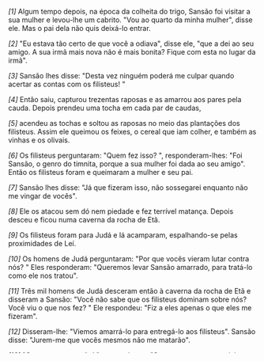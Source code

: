 *[1]* Algum tempo depois, na época da colheita do trigo, Sansão foi visitar a sua mulher e levou-lhe um cabrito. "Vou ao quarto da minha mulher", disse ele. Mas o pai dela não quis deixá-lo entrar.

*[2]* "Eu estava tão certo de que você a odiava", disse ele, "que a dei ao seu amigo. A sua irmã mais nova não é mais bonita? Fique com esta no lugar da irmã".

*[3]* Sansão lhes disse: "Desta vez ninguém poderá me culpar quando acertar as contas com os filisteus! "

*[4]* Então saiu, capturou trezentas raposas e as amarrou aos pares pela cauda. Depois prendeu uma tocha em cada par de caudas,

*[5]* acendeu as tochas e soltou as raposas no meio das plantações dos filisteus. Assim ele queimou os feixes, o cereal que iam colher, e também as vinhas e os olivais.

*[6]* Os filisteus perguntaram: "Quem fez isso? ", responderam-lhes: "Foi Sansão, o genro do timnita, porque a sua mulher foi dada ao seu amigo". Então os filisteus foram e queimaram a mulher e seu pai.

*[7]* Sansão lhes disse: "Já que fizeram isso, não sossegarei enquanto não me vingar de vocês".

*[8]* Ele os atacou sem dó nem piedade e fez terrível matança. Depois desceu e ficou numa caverna da rocha de Etã.

*[9]* Os filisteus foram para Judá e lá acamparam, espalhando-se pelas proximidades de Leí.

*[10]* Os homens de Judá perguntaram: "Por que vocês vieram lutar contra nós? " Eles responderam: "Queremos levar Sansão amarrado, para tratá-lo como ele nos tratou".

*[11]* Três mil homens de Judá desceram então à caverna da rocha de Etã e disseram a Sansão: "Você não sabe que os filisteus dominam sobre nós? Você viu o que nos fez? " Ele respondeu: "Fiz a eles apenas o que eles me fizeram".

*[12]* Disseram-lhe: "Viemos amarrá-lo para entregá-lo aos filisteus". Sansão disse: "Jurem-me que vocês mesmos não me matarão".

*[13]* "Certamente que não! ", responderam. "Somente vamos amarrá-lo e entregá-lo nas mãos deles. Não o mataremos. " E o prenderam com duas cordas novas e o fizeram sair da rocha.

*[14]* Quando ia chegando a Leí, os filisteus foram ao encontro dele aos gritos. Mas o Espírito do Senhor apossou-se dele. As cordas em seus braços se tornaram como fibra de linho queimada, e os laços caíram das suas mãos.

*[15]* Encontrando a carcaça de um jumento, pegou a queixada e com ela matou mil homens.

*[16]* Disse ele então: "Com uma queixada de jumento fiz deles montões. Com uma queixada de jumento matei mil homens".

*[17]* Quando acabou de falar, jogou fora a queixada; e o local foi chamado Ramate-Leí.

*[18]* Sansão estava com muita sede e clamou ao Senhor: "Deste pela mão de teu servo esta grande vitória. Morrerei eu agora de sede para cair nas mãos dos incircuncisos? "

*[19]* Deus então abriu a rocha que há em Leí, e dela saiu água. Sansão bebeu, suas forças voltaram, e ele recobrou o ânimo. Por esse motivo essa fonte foi chamada En-Hacoré, e ainda lá está, em Leí.

*[20]* Sansão liderou Israel durante vinte anos no tempo do domínio dos filisteus.

